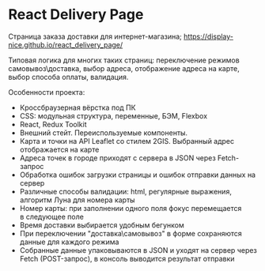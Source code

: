 # React Delivery Page
Страница заказа доставки для интернет-магазина; https://display-nice.github.io/react_delivery_page/

Типовая логика для многих таких страниц: переключение режимов самовывоз\доставка, выбор адреса, отображение адреса на карте, выбор способа оплаты, валидация.

Особенности проекта:
* Кроссбраузерная вёрстка под ПК
* CSS: модульная структура, переменные, БЭМ, Flexbox
* React, Redux Toolkit
* Внешний стейт. Переиспользуемые компоненты.
* Карта и точки на API Leaflet со стилем 2GIS. Выбранный адрес отображается на карте
* Адреса точек в городе приходят с сервера в JSON через Fetch-запрос
* Обработка ошибок загрузки страницы и ошибок отправки данных на сервер
* Различные способы валидации: html, регулярные выражения, алгоритм Луна для номера карты
* Номер карты: при заполнении одного поля фокус перемещается в следующее поле
* Время доставки выбирается удобным бегунком
* При переключении "доставка\самовывоз" в форме сохраняются данные для каждого режима
* Собранные данные упаковываются в JSON и уходят на сервер через Fetch (POST-запрос), в консоль выводится результат отправки